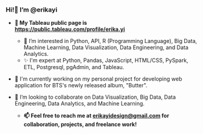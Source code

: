 ### Hi!👋 I’m @erikayi

- **📌 My Tableau public page is https://public.tableau.com/profile/erika.yi**

  - 👀 I’m interested in Python, API, R (Programming Language), Big Data, Machine Learning, Data Visualization, Data Engineering, and Data Analytics.
  - ✨ I'm expert at Python, Pandas, JavaScript, HTML/CSS, PySpark, ETL, Postgresql, pgAdmin, and Tableau.
<!--   - 🌱 I’m currently learning React.js. -->
  - 📌 I'm currently working on my personal project for developing web application for BTS's newly released album, "Butter".
  - 💞️ I’m looking to collaborate on Data Visualization, Big Data, Data Engineering, Data Analytics, and Machine Learning.

    - **📫 Feel free to reach me at erikayidesign@gmail.com for collaboration, projects, and freelance work!**


<!---
erikayi/erikayi is a ✨ special ✨ repository because its `README.md` (this file) appears on your GitHub profile.
You can click the Preview link to take a look at your changes.
--->
